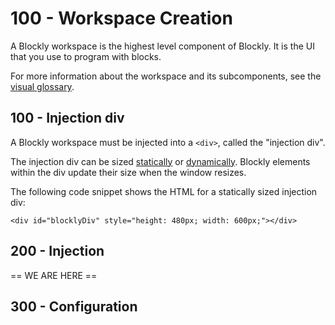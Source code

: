 # 100 - Workspace Creation

A Blockly workspace is the highest level component of Blockly. It is the UI that you use to program with blocks.

For more information about the workspace and its subcomponents, see the [visual glossary](https://developers.google.com/blockly/guides/get-started/workspace-anatomy).

## 100 - Injection div

A Blockly workspace must be injected into a ```<div>```, called the "injection div".

The injection div can be sized [statically](https://google.github.io/blockly-samples/examples/fixed-demo/index.html) or [dynamically](https://google.github.io/blockly-samples/examples/resizable-demo/index.html). Blockly elements within the div update their size when the window resizes.

The following code snippet shows the HTML for a statically sized injection div:

```
<div id="blocklyDiv" style="height: 480px; width: 600px;"></div>
```

## 200 - Injection

== WE ARE HERE == 

## 300 - Configuration

